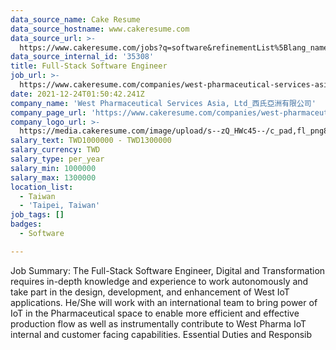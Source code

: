 ```yaml
---
data_source_name: Cake Resume
data_source_hostname: www.cakeresume.com
data_source_url: >-
  https://www.cakeresume.com/jobs?q=software&refinementList%5Blang_name%5D%5B0%5D=English&refinementList%5Bsalary_type%5D=per_year&range%5Bsalary_range%5D%5Bmin%5D=1000000&page=2
data_source_internal_id: '35308'
title: Full-Stack Software Engineer
job_url: >-
  https://www.cakeresume.com/companies/west-pharmaceutical-services-asia-ltd_/jobs/full-stack-software-engineer-306826
date: 2021-12-24T01:50:42.241Z
company_name: 'West Pharmaceutical Services Asia, Ltd_西氏亞洲有限公司'
company_page_url: 'https://www.cakeresume.com/companies/west-pharmaceutical-services-asia-ltd_'
company_logo_url: >-
  https://media.cakeresume.com/image/upload/s--zQ_HWc45--/c_pad,fl_png8,h_200,w_200/v1619171261/gkbfvipbcvnawaeh2biw.png
salary_text: TWD1000000 - TWD1300000
salary_currency: TWD
salary_type: per_year
salary_min: 1000000
salary_max: 1300000
location_list:
  - Taiwan
  - 'Taipei, Taiwan'
job_tags: []
badges:
  - Software

---
```


Job Summary: The Full-Stack Software Engineer, Digital and Transformation requires in-depth knowledge and experience to work autonomously and take part in the design, development, and enhancement of West IoT applications. He/She will work with an international team to bring power of IoT in the Pharmaceutical space to enable more efficient and effective production flow as well as instrumentally contribute to West Pharma IoT internal and customer facing capabilities. Essential Duties and Responsib